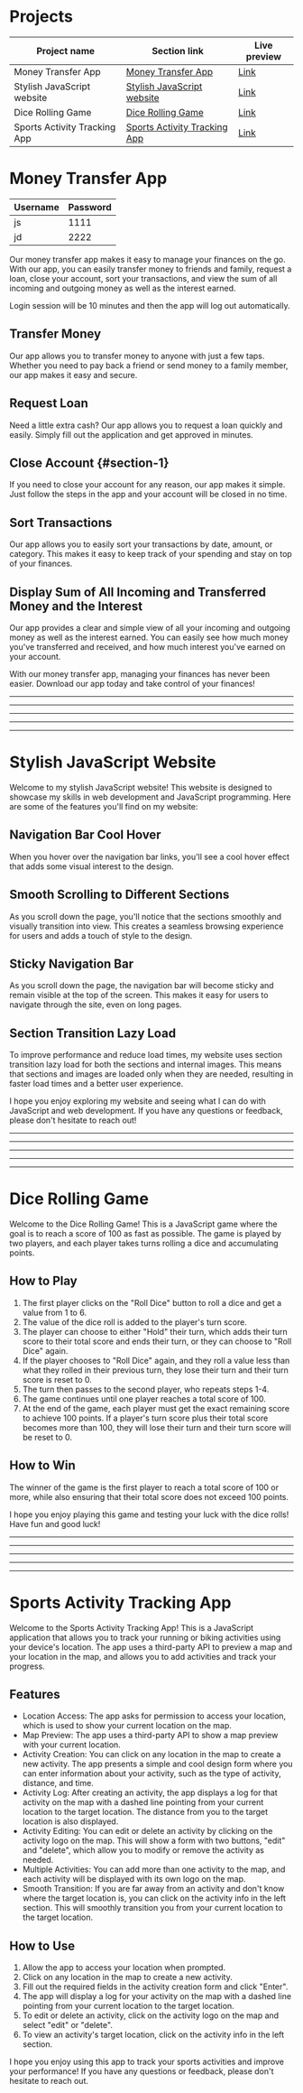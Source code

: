 # Projects

| Project name                 | Section link                                                  | Live preview                                                 |
| ---------------------------- | ------------------------------------------------------------- | ------------------------------------------------------------ |
| Money Transfer App           | [Money Transfer App](#money-transfer-app)                     | [Link](https://money-transfer-app821.netlify.app/)           |
| Stylish JavaScript website   | [Stylish JavaScript website](#stylish-javascript-website)     | [Link](https://stylish-javascript-website821.netlify.app/)   |
| Dice Rolling Game            | [Dice Rolling Game](#dice-rolling-game)                       | [Link](https://dice-rolling-game821.netlify.app/)            |
| Sports Activity Tracking App | [Sports Activity Tracking App](#sports-activity-tracking-app) | [Link](https://sports-activity-tracking-app821.netlify.app/) |

# Money Transfer App

| Username | Password |
| -------- | -------- |
| js       | 1111     |
| jd       | 2222     |

Our money transfer app makes it easy to manage your finances on the go. With our app, you can easily transfer money to friends and family, request a loan, close your account, sort your transactions, and view the sum of all incoming and outgoing money as well as the interest earned.

Login session will be 10 minutes and then the app will log out automatically.

## Transfer Money

Our app allows you to transfer money to anyone with just a few taps. Whether you need to pay back a friend or send money to a family member, our app makes it easy and secure.

## Request Loan

Need a little extra cash? Our app allows you to request a loan quickly and easily. Simply fill out the application and get approved in minutes.

## Close Account {#section-1}

If you need to close your account for any reason, our app makes it simple. Just follow the steps in the app and your account will be closed in no time.

## Sort Transactions

Our app allows you to easily sort your transactions by date, amount, or category. This makes it easy to keep track of your spending and stay on top of your finances.

## Display Sum of All Incoming and Transferred Money and the Interest

Our app provides a clear and simple view of all your incoming and outgoing money as well as the interest earned. You can easily see how much money you've transferred and received, and how much interest you've earned on your account.

With our money transfer app, managing your finances has never been easier. Download our app today and take control of your finances!

---

---

---

---

---

# Stylish JavaScript Website

Welcome to my stylish JavaScript website! This website is designed to showcase my skills in web development and JavaScript programming. Here are some of the features you'll find on my website:

## Navigation Bar Cool Hover

When you hover over the navigation bar links, you'll see a cool hover effect that adds some visual interest to the design.

## Smooth Scrolling to Different Sections

As you scroll down the page, you'll notice that the sections smoothly and visually transition into view. This creates a seamless browsing experience for users and adds a touch of style to the design.

## Sticky Navigation Bar

As you scroll down the page, the navigation bar will become sticky and remain visible at the top of the screen. This makes it easy for users to navigate through the site, even on long pages.

## Section Transition Lazy Load

To improve performance and reduce load times, my website uses section transition lazy load for both the sections and internal images. This means that sections and images are loaded only when they are needed, resulting in faster load times and a better user experience.

I hope you enjoy exploring my website and seeing what I can do with JavaScript and web development. If you have any questions or feedback, please don't hesitate to reach out!

---

---

---

---

---

# Dice Rolling Game

Welcome to the Dice Rolling Game! This is a JavaScript game where the goal is to reach a score of 100 as fast as possible. The game is played by two players, and each player takes turns rolling a dice and accumulating points.

## How to Play

1. The first player clicks on the "Roll Dice" button to roll a dice and get a value from 1 to 6.
2. The value of the dice roll is added to the player's turn score.
3. The player can choose to either "Hold" their turn, which adds their turn score to their total score and ends their turn, or they can choose to "Roll Dice" again.
4. If the player chooses to "Roll Dice" again, and they roll a value less than what they rolled in their previous turn, they lose their turn and their turn score is reset to 0.
5. The turn then passes to the second player, who repeats steps 1-4.
6. The game continues until one player reaches a total score of 100.
7. At the end of the game, each player must get the exact remaining score to achieve 100 points. If a player's turn score plus their total score becomes more than 100, they will lose their turn and their turn score will be reset to 0.

## How to Win

The winner of the game is the first player to reach a total score of 100 or more, while also ensuring that their total score does not exceed 100 points.

I hope you enjoy playing this game and testing your luck with the dice rolls! Have fun and good luck!

---

---

---

---

---

# Sports Activity Tracking App

Welcome to the Sports Activity Tracking App! This is a JavaScript application that allows you to track your running or biking activities using your device's location. The app uses a third-party API to preview a map and your location in the map, and allows you to add activities and track your progress.

## Features

- Location Access: The app asks for permission to access your location, which is used to show your current location on the map.
- Map Preview: The app uses a third-party API to show a map preview with your current location.
- Activity Creation: You can click on any location in the map to create a new activity. The app presents a simple and cool design form where you can enter information about your activity, such as the type of activity, distance, and time.
- Activity Log: After creating an activity, the app displays a log for that activity on the map with a dashed line pointing from your current location to the target location. The distance from you to the target location is also displayed.
- Activity Editing: You can edit or delete an activity by clicking on the activity logo on the map. This will show a form with two buttons, "edit" and "delete", which allow you to modify or remove the activity as needed.
- Multiple Activities: You can add more than one activity to the map, and each activity will be displayed with its own logo on the map.
- Smooth Transition: If you are far away from an activity and don't know where the target location is, you can click on the activity info in the left section. This will smoothly transition you from your current location to the target location.

## How to Use

1. Allow the app to access your location when prompted.
2. Click on any location in the map to create a new activity.
3. Fill out the required fields in the activity creation form and click "Enter".
4. The app will display a log for your activity on the map with a dashed line pointing from your current location to the target location.
5. To edit or delete an activity, click on the activity logo on the map and select "edit" or "delete".
6. To view an activity's target location, click on the activity info in the left section.

I hope you enjoy using this app to track your sports activities and improve your performance! If you have any questions or feedback, please don't hesitate to reach out.
